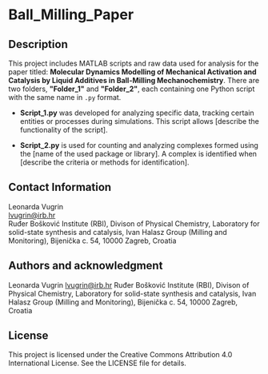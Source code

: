# Ball_Milling_Paper

## Description
This project includes MATLAB scripts and raw data used for analysis for the paper titled: **Molecular Dynamics Modelling of Mechanical Activation and Catalysis by Liquid Additives in Ball-Milling Mechanochemistry**. There are two folders, **"Folder_1"** and **"Folder_2"**, each containing one Python script with the same name in `.py` format.

- **Script_1.py** was developed for analyzing specific data, tracking certain entities or processes during simulations. This script allows [describe the functionality of the script].
  
- **Script_2.py** is used for counting and analyzing complexes formed using the [name of the used package or library]. A complex is identified when [describe the criteria or methods for identification].

## Contact Information
Leonarda Vugrin  
lvugrin@irb.hr    
Ruđer Bošković Institute (RBI), Divison of Physical Chemistry, Laboratory for solid-state synthesis and catalysis, Ivan Halasz Group (Milling and Monitoring), Bijenička c. 54, 10000 Zagreb, Croatia  

## Authors and acknowledgment
Leonarda Vugrin
lvugrin@irb.hr 
Ruđer Bošković Institute (RBI), Divison of Physical Chemistry, Laboratory for solid-state synthesis and catalysis, Ivan Halasz Group (Milling and Monitoring), Bijenička c. 54, 10000 Zagreb, Croatia

## License
This project is licensed under the Creative Commons Attribution 4.0 International License. See the LICENSE file for details.
